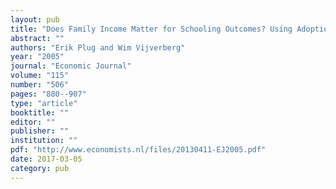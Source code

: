 ```yaml
---
layout: pub
title: "Does Family Income Matter for Schooling Outcomes? Using Adoption as a Natural Experiment"
abstract: ""
authors: "Erik Plug and Wim Vijverberg"
year: "2005"
journal: "Economic Journal"
volume: "115"
number: "506"
pages: "880--907"
type: "article"
booktitle: ""
editor: ""
publisher: ""
institution: ""
pdf: "http://www.economists.nl/files/20130411-EJ2005.pdf"
date: 2017-03-05
category: pub
---
```

